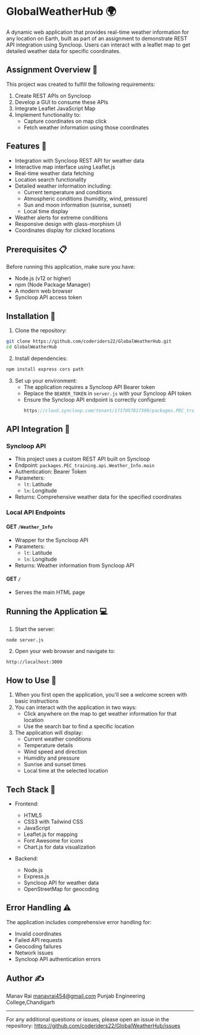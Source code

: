 # GlobalWeatherHub 🌍

A dynamic web application that provides real-time weather information for any location on Earth, built as part of an assignment to demonstrate REST API integration using Syncloop. Users can interact with a leaflet map to get detailed weather data for specific coordinates.

## Assignment Overview 📝

This project was created to fulfill the following requirements:
1. Create REST APIs on Syncloop
2. Develop a GUI to consume these APIs
3. Integrate Leaflet JavaScript Map
4. Implement functionality to:
   - Capture coordinates on map click
   - Fetch weather information using those coordinates

## Features 🌟

- Integration with Syncloop REST API for weather data
- Interactive map interface using Leaflet.js
- Real-time weather data fetching
- Location search functionality
- Detailed weather information including:
  - Current temperature and conditions
  - Atmospheric conditions (humidity, wind, pressure)
  - Sun and moon information (sunrise, sunset)
  - Local time display
- Weather alerts for extreme conditions
- Responsive design with glass-morphism UI
- Coordinates display for clicked locations

## Prerequisites 📋

Before running this application, make sure you have:

- Node.js (v12 or higher)
- npm (Node Package Manager)
- A modern web browser
- Syncloop API access token

## Installation 🚀

1. Clone the repository:
```bash
git clone https://github.com/coderiders22/GlobalWeatherHub.git
cd GlobalWeatherHub
```

2. Install dependencies:
```bash
npm install express cors path
```

3. Set up your environment:
   - The application requires a Syncloop API Bearer token
   - Replace the `BEARER_TOKEN` in `server.js` with your Syncloop API token
   - Ensure the Syncloop API endpoint is correctly configured:
     ```javascript
     https://cloud.syncloop.com/tenant/1737057817390/packages.PEC_training.api.Weather_Info.main
     ```

## API Integration 🔌

### Syncloop API
- This project uses a custom REST API built on Syncloop
- Endpoint: `packages.PEC_training.api.Weather_Info.main`
- Authentication: Bearer Token
- Parameters:
  - `lt`: Latitude
  - `ln`: Longitude
- Returns: Comprehensive weather data for the specified coordinates

### Local API Endpoints
#### GET `/Weather_Info`
- Wrapper for the Syncloop API
- Parameters:
  - `lt`: Latitude
  - `ln`: Longitude
- Returns: Weather information from Syncloop API

#### GET `/`
- Serves the main HTML page

## Running the Application 💻

1. Start the server:
```bash
node server.js
```

2. Open your web browser and navigate to:
```
http://localhost:3000
```

## How to Use 🎯

1. When you first open the application, you'll see a welcome screen with basic instructions
2. You can interact with the application in two ways:
   - Click anywhere on the map to get weather information for that location
   - Use the search bar to find a specific location
3. The application will display:
   - Current weather conditions
   - Temperature details
   - Wind speed and direction
   - Humidity and pressure
   - Sunrise and sunset times
   - Local time at the selected location

## Tech Stack 💪

- Frontend:
  - HTML5
  - CSS3 with Tailwind CSS
  - JavaScript
  - Leaflet.js for mapping
  - Font Awesome for icons
  - Chart.js for data visualization

- Backend:
  - Node.js
  - Express.js
  - Syncloop API for weather data
  - OpenStreetMap for geocoding

## Error Handling ⚠️

The application includes comprehensive error handling for:
- Invalid coordinates
- Failed API requests
- Geocoding failures
- Network issues
- Syncloop API authentication errors

## Author ✍️

Manav Rai
manavrai454@gmail.com
Punjab Engineering College,Chandigarh

---

For any additional questions or issues, please open an issue in the repository: https://github.com/coderiders22/GlobalWeatherHub/issues
